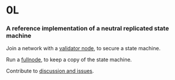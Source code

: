 # 0L
### A reference implementation of a neutral replicated state machine

Join a network with a [validator node](https://github.com/OLSF/libra/wiki/Onboarding-process-for-validators), to secure a state machine.

Run a [fullnode](https://github.com/OLSF/libra/wiki/Mining-VDF-Proofs), to keep a copy of the state machine.

Contribute to [discussion and issues](https://github.com/OLSF/libra/issues).